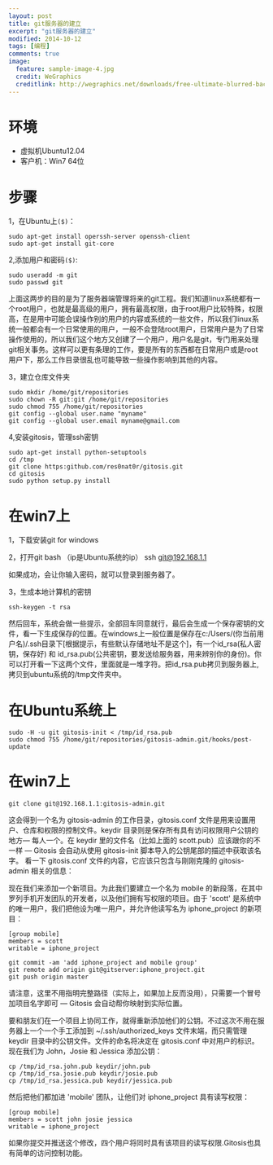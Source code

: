 ```yaml
---
layout: post
title: git服务器的建立
excerpt: "git服务器的建立"
modified: 2014-10-12
tags: [编程]
comments: true
image:
  feature: sample-image-4.jpg
  credit: WeGraphics
  creditlink: http://wegraphics.net/downloads/free-ultimate-blurred-background-pack/
---
```




# 环境

- 虚拟机Ubuntu12.04
- 客户机：Win7 64位

# 步骤

1，在Ubuntu上`($)`：

    sudo apt-get install operssh-server openssh-client
    sudo apt-get install git-core


2,添加用户和密码`($)`:

    sudo useradd -m git
    sudo passwd git 

上面这两步的目的是为了服务器端管理将来的git工程。我们知道linux系统都有一个root用户，也就是最高级的用户，拥有最高权限，由于root用户比较特殊，权限高，在是用中可能会误操作别的用户的内容或系统的一些文件，所以我们linux系统一般都会有一个日常使用的用户，一般不会登陆root用户，日常用户是为了日常操作使用的，所以我们这个地方又创建了一个用户，用户名是git，专门用来处理git相关事务。这样可以更有条理的工作，要是所有的东西都在日常用户或是root用户下，那么工作目录很乱也可能导致一些操作影响到其他的内容。

3，建立仓库文件夹

    sudo mkdir /home/git/repositories
    sudo chown -R git:git /home/git/repositories
    sudo chmod 755 /home/git/repositories
    git config --global user.name "myname"
    git config --global user.email myname@gmail.com

4,安装gitosis，管理ssh密钥

    sudo apt-get install python-setuptools
    cd /tmp
    git clone https:github.com/res0nat0r/gitosis.git
    cd gitosis
    sudo python setup.py install

# 在win7上

1，下载安装git for windows

2，打开git bash （ip是Ubuntu系统的ip）
    ssh git@192.168.1.1

如果成功，会让你输入密码，就可以登录到服务器了。

3，生成本地计算机的密钥

    ssh-keygen -t rsa

然后回车，系统会做一些提示，全部回车同意就行，最后会生成一个保存密钥的文件，看一下生成保存的位置。在windows上一般位置是保存在c:/Users/(你当前用户名)/.ssh目录下[根据提示，有些默认存储地址不是这个]，有一个id\_rsa(私人密钥，保存好) 和 id\_rsa.pub(公共密钥，要发送给服务器，用来辨别你的身份)。你可以打开看一下这两个文件，里面就是一堆字符。把id_rsa.pub拷贝到服务器上,拷贝到ubuntu系统的/tmp文件夹中。

# 在Ubuntu系统上

    sudo -H -u git gitosis-init < /tmp/id_rsa.pub
    sudo chmod 755 /home/git/repositories/gitosis-admin.git/hooks/post-update

# 在win7上

    git clone git@192.168.1.1:gitosis-admin.git

这会得到一个名为 gitosis-admin 的工作目录，gitosis.conf 文件是用来设置用户、仓库和权限的控制文件。keydir 目录则是保存所有具有访问权限用户公钥的地方― 每人一个。在 keydir 里的文件名（比如上面的 scott.pub）应该跟你的不一样 ― Gitosis 会自动从使用 gitosis-init 脚本导入的公钥尾部的描述中获取该名字。
看一下 gitosis.conf 文件的内容，它应该只包含与刚刚克隆的 gitosis-admin 相关的信息：

现在我们来添加一个新项目。为此我们要建立一个名为 mobile 的新段落，在其中罗列手机开发团队的开发者，以及他们拥有写权限的项目。由于 'scott' 是系统中的唯一用户，我们把他设为唯一用户，并允许他读写名为 iphone_project 的新项目：
    
    [group mobile] 
    members = scott 
    writable = iphone_project
    
    git commit -am 'add iphone_project and mobile group'
    git remote add origin git@gitserver:iphone_project.git
    git push origin master

请注意，这里不用指明完整路径（实际上，如果加上反而没用），只需要一个冒号加项目名字即可 ― Gitosis 会自动帮你映射到实际位置。

要和朋友们在一个项目上协同工作，就得重新添加他们的公钥。不过这次不用在服务器上一个一个手工添加到 ~/.ssh/authorized_keys 文件末端，而只需管理 keydir 目录中的公钥文件。文件的命名将决定在 gitosis.conf 中对用户的标识。现在我们为 John，Josie 和 Jessica 添加公钥：

    cp /tmp/id_rsa.john.pub keydir/john.pub
    cp /tmp/id_rsa.josie.pub keydir/josie.pub
    cp /tmp/id_rsa.jessica.pub keydir/jessica.pub

然后把他们都加进 'mobile' 团队，让他们对 iphone_project 具有读写权限：

    [group mobile] 
    members = scott john josie jessica 
    writable = iphone_project

如果你提交并推送这个修改，四个用户将同时具有该项目的读写权限.Gitosis也具有简单的访问控制功能。








